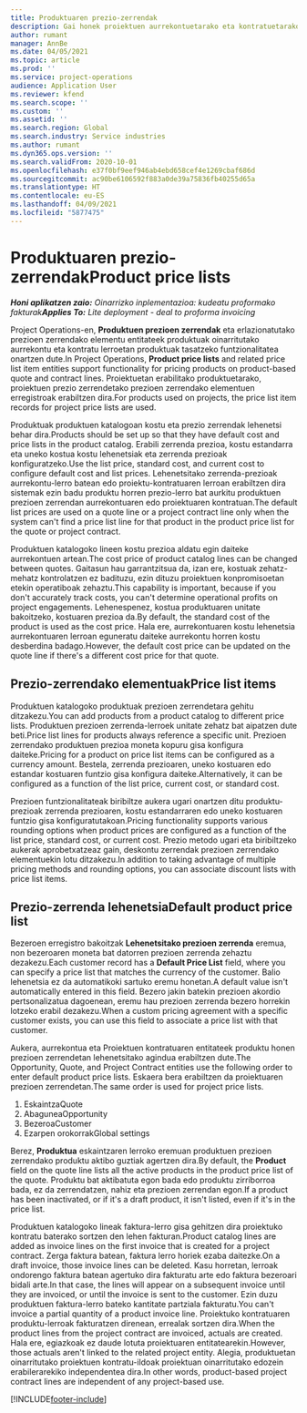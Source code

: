 ```yaml
---
title: Produktuaren prezio-zerrendak
description: Gai honek proiektuen aurrekontuetarako eta kontratuetarako erabilitako katalogoko prezioen zerrendei buruzko informazioa eskaintzen du.
author: rumant
manager: AnnBe
ms.date: 04/05/2021
ms.topic: article
ms.prod: ''
ms.service: project-operations
audience: Application User
ms.reviewer: kfend
ms.search.scope: ''
ms.custom: ''
ms.assetid: ''
ms.search.region: Global
ms.search.industry: Service industries
ms.author: rumant
ms.dyn365.ops.version: ''
ms.search.validFrom: 2020-10-01
ms.openlocfilehash: e37f0bf9eef946ab4ebd658cef4e1269cbaf686d
ms.sourcegitcommit: ac90be6106592f883a0de39a75836fb40255d65a
ms.translationtype: HT
ms.contentlocale: eu-ES
ms.lasthandoff: 04/09/2021
ms.locfileid: "5877475"
---
```

# <a name="product-price-lists"></a><span data-ttu-id="2dfed-103">Produktuaren prezio-zerrendak</span><span class="sxs-lookup"><span data-stu-id="2dfed-103">Product price lists</span></span>

<span data-ttu-id="2dfed-104">_**Honi aplikatzen zaio:** Oinarrizko inplementazioa: kudeatu proformako fakturak_</span><span class="sxs-lookup"><span data-stu-id="2dfed-104">_**Applies To:** Lite deployment - deal to proforma invoicing_</span></span>

 <span data-ttu-id="2dfed-105">Project Operations-en, **Produktuen prezioen zerrendak** eta erlazionatutako prezioen zerrendako elementu entitateek produktuak oinarritutako aurrekontu eta kontratu lerroetan produktuak tasatzeko funtzionalitatea onartzen dute.</span><span class="sxs-lookup"><span data-stu-id="2dfed-105">In Project Operations, **Product price lists** and related price list item entities support functionality for pricing products on product-based quote and contract lines.</span></span> <span data-ttu-id="2dfed-106">Proiektuetan erabilitako produktuetarako, proiektuen prezio zerrendetako prezioen zerrendako elementuen erregistroak erabiltzen dira.</span><span class="sxs-lookup"><span data-stu-id="2dfed-106">For products used on projects, the price list item records for project price lists are used.</span></span> 

<span data-ttu-id="2dfed-107">Produktuak produktuen katalogoan kostu eta prezio zerrendak lehenetsi behar dira.</span><span class="sxs-lookup"><span data-stu-id="2dfed-107">Products should be set up so that they have default cost and price lists in the product catalog.</span></span> <span data-ttu-id="2dfed-108">Erabili zerrenda prezioa, kostu estandarra eta uneko kostua kostu lehenetsiak eta zerrenda prezioak konfiguratzeko.</span><span class="sxs-lookup"><span data-stu-id="2dfed-108">Use the list price, standard cost, and current cost to configure default cost and list prices.</span></span> <span data-ttu-id="2dfed-109">Lehenetsitako zerrenda-prezioak aurrekontu-lerro batean edo proiektu-kontratuaren lerroan erabiltzen dira sistemak ezin badu produktu horren prezio-lerro bat aurkitu produktuen prezioen zerrendan aurrekontuaren edo proiektuaren kontratuan.</span><span class="sxs-lookup"><span data-stu-id="2dfed-109">The default list prices are used on a quote line or a project contract line only when the system can't find a price list line for that product in the product price list for the quote or project contract.</span></span>

<span data-ttu-id="2dfed-110">Produktuen katalogoko lineen kostu prezioa aldatu egin daiteke aurrekontuen artean.</span><span class="sxs-lookup"><span data-stu-id="2dfed-110">The cost price of product catalog lines can be changed between quotes.</span></span> <span data-ttu-id="2dfed-111">Gaitasun hau garrantzitsua da, izan ere, kostuak zehatz-mehatz kontrolatzen ez badituzu, ezin dituzu proiektuen konpromisoetan etekin operatiboak zehaztu.</span><span class="sxs-lookup"><span data-stu-id="2dfed-111">This capability is important, because if you don't accurately track costs, you can't determine operational profits on project engagements.</span></span> <span data-ttu-id="2dfed-112">Lehenespenez, kostua produktuaren unitate bakoitzeko, kostuaren prezioa da.</span><span class="sxs-lookup"><span data-stu-id="2dfed-112">By default, the standard cost of the product is used as the cost price.</span></span> <span data-ttu-id="2dfed-113">Hala ere, aurrekontuaren kostu lehenetsia aurrekontuaren lerroan eguneratu daiteke aurrekontu horren kostu desberdina badago.</span><span class="sxs-lookup"><span data-stu-id="2dfed-113">However, the default cost price can be updated on the quote line if there's a different cost price for that quote.</span></span>

## <a name="price-list-items"></a><span data-ttu-id="2dfed-114">Prezio-zerrendako elementuak</span><span class="sxs-lookup"><span data-stu-id="2dfed-114">Price list items</span></span>

<span data-ttu-id="2dfed-115">Produktuen katalogoko produktuak prezioen zerrendetara gehitu ditzakezu.</span><span class="sxs-lookup"><span data-stu-id="2dfed-115">You can add products from a product catalog to different price lists.</span></span> <span data-ttu-id="2dfed-116">Produktuen prezioen zerrenda-lerroek unitate zehatz bat aipatzen dute beti.</span><span class="sxs-lookup"><span data-stu-id="2dfed-116">Price list lines for products always reference a specific unit.</span></span> <span data-ttu-id="2dfed-117">Prezioen zerrendako produktuen prezioa moneta kopuru gisa konfigura daiteke.</span><span class="sxs-lookup"><span data-stu-id="2dfed-117">Pricing for a product on price list items can be configured as a currency amount.</span></span> <span data-ttu-id="2dfed-118">Bestela, zerrenda prezioaren, uneko kostuaren edo estandar kostuaren funtzio gisa konfigura daiteke.</span><span class="sxs-lookup"><span data-stu-id="2dfed-118">Alternatively, it can be configured as a function of the list price, current cost, or standard cost.</span></span>

<span data-ttu-id="2dfed-119">Prezioen funtzionalitateak biribiltze aukera ugari onartzen ditu produktu-prezioak zerrenda prezioaren, kostu estandarraren edo uneko kostuaren funtzio gisa konfiguratutakoan.</span><span class="sxs-lookup"><span data-stu-id="2dfed-119">Pricing functionality supports various rounding options when product prices are configured as a function of the list price, standard cost, or current cost.</span></span> <span data-ttu-id="2dfed-120">Prezio metodo ugari eta biribiltzeko aukerak aprobetxatzeaz gain, deskontu zerrendak prezioen zerrendako elementuekin lotu ditzakezu.</span><span class="sxs-lookup"><span data-stu-id="2dfed-120">In addition to taking advantage of multiple pricing methods and rounding options, you can associate discount lists with price list items.</span></span> 

 
## <a name="default-product-price-list"></a><span data-ttu-id="2dfed-121">Prezio-zerrenda lehenetsia</span><span class="sxs-lookup"><span data-stu-id="2dfed-121">Default product price list</span></span>
<span data-ttu-id="2dfed-122">Bezeroen erregistro bakoitzak **Lehenetsitako prezioen zerrenda** eremua, non bezeroaren moneta bat datorren prezioen zerrenda zehaztu dezakezu.</span><span class="sxs-lookup"><span data-stu-id="2dfed-122">Each customer record has a **Default Price List** field, where you can specify a price list that matches the currency of the customer.</span></span> <span data-ttu-id="2dfed-123">Balio lehenetsia ez da automatikoki sartuko eremu honetan.</span><span class="sxs-lookup"><span data-stu-id="2dfed-123">A default value isn't automatically entered in this field.</span></span> <span data-ttu-id="2dfed-124">Bezero jakin batekin prezioen akordio pertsonalizatua dagoenean, eremu hau prezioen zerrenda bezero horrekin lotzeko erabil dezakezu.</span><span class="sxs-lookup"><span data-stu-id="2dfed-124">When a custom pricing agreement with a specific customer exists, you can use this field to associate a price list with that customer.</span></span>

<span data-ttu-id="2dfed-125">Aukera, aurrekontua eta Proiektuen kontratuaren entitateek produktu honen prezioen zerrendetan lehenetsitako agindua erabiltzen dute.</span><span class="sxs-lookup"><span data-stu-id="2dfed-125">The Opportunity, Quote, and Project Contract entities use the following order to enter default product price lists.</span></span> <span data-ttu-id="2dfed-126">Eskaera bera erabiltzen da proiektuaren prezioen zerrendetan.</span><span class="sxs-lookup"><span data-stu-id="2dfed-126">The same order is used for project price lists.</span></span>

1.  <span data-ttu-id="2dfed-127">Eskaintza</span><span class="sxs-lookup"><span data-stu-id="2dfed-127">Quote</span></span>
2.  <span data-ttu-id="2dfed-128">Abagunea</span><span class="sxs-lookup"><span data-stu-id="2dfed-128">Opportunity</span></span>
3.  <span data-ttu-id="2dfed-129">Bezeroa</span><span class="sxs-lookup"><span data-stu-id="2dfed-129">Customer</span></span>
4.  <span data-ttu-id="2dfed-130">Ezarpen orokorrak</span><span class="sxs-lookup"><span data-stu-id="2dfed-130">Global settings</span></span> 

<span data-ttu-id="2dfed-131">Berez, **Produktua** eskaintzaren lerroko eremuan produktuen prezioen zerrendako produktu aktibo guztiak agertzen dira.</span><span class="sxs-lookup"><span data-stu-id="2dfed-131">By default, the **Product** field on the quote line lists all the active products in the product price list of the quote.</span></span> <span data-ttu-id="2dfed-132">Produktu bat aktibatuta egon bada edo produktu zirriborroa bada, ez da zerrendatzen, nahiz eta prezioen zerrendan egon.</span><span class="sxs-lookup"><span data-stu-id="2dfed-132">If a product has been inactivated, or if it's a draft product, it isn't listed, even if it's in the price list.</span></span> 

<span data-ttu-id="2dfed-133">Produktuen katalogoko lineak faktura-lerro gisa gehitzen dira proiektuko kontratu baterako sortzen den lehen fakturan.</span><span class="sxs-lookup"><span data-stu-id="2dfed-133">Product catalog lines are added as invoice lines on the first invoice that is created for a project contract.</span></span> <span data-ttu-id="2dfed-134">Zerga faktura batean, faktura lerro horiek ezaba daitezke.</span><span class="sxs-lookup"><span data-stu-id="2dfed-134">On a draft invoice, those invoice lines can be deleted.</span></span> <span data-ttu-id="2dfed-135">Kasu horretan, lerroak ondorengo faktura batean agertuko dira fakturatu arte edo faktura bezeroari bidali arte.</span><span class="sxs-lookup"><span data-stu-id="2dfed-135">In that case, the lines will appear on a subsequent invoice until they are invoiced, or until the invoice is sent to the customer.</span></span> <span data-ttu-id="2dfed-136">Ezin duzu produktuen faktura-lerro bateko kantitate partziala fakturatu.</span><span class="sxs-lookup"><span data-stu-id="2dfed-136">You can't invoice a partial quantity of a product invoice line.</span></span> <span data-ttu-id="2dfed-137">Proiektuko kontratuaren produktu-lerroak fakturatzen direnean, errealak sortzen dira.</span><span class="sxs-lookup"><span data-stu-id="2dfed-137">When the product lines from the project contract are invoiced, actuals are created.</span></span> <span data-ttu-id="2dfed-138">Hala ere, egiazkoak ez daude lotuta proiektuaren entitatearekin.</span><span class="sxs-lookup"><span data-stu-id="2dfed-138">However, those actuals aren't linked to the related project entity.</span></span> <span data-ttu-id="2dfed-139">Alegia, produktuetan oinarritutako proiektuen kontratu-ildoak proiektuan oinarritutako edozein erabilerarekiko independentea dira.</span><span class="sxs-lookup"><span data-stu-id="2dfed-139">In other words, product-based project contract lines are independent of any project-based use.</span></span> 


[!INCLUDE[footer-include](../includes/footer-banner.md)]
